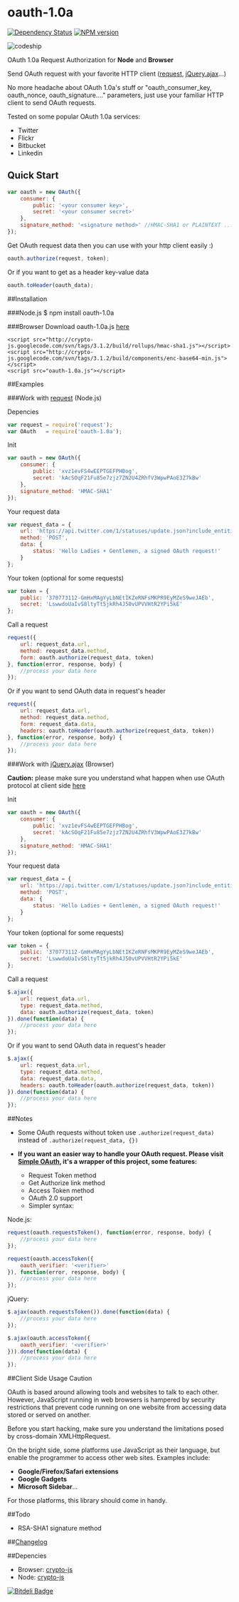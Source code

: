 oauth-1.0a
==========

[![Dependency Status](https://david-dm.org/ddo/oauth-1.0a.png?theme=shields.io)](https://david-dm.org/ddo/oauth-1.0a)
[![NPM version](https://badge.fury.io/js/oauth-1.0a.png)](http://badge.fury.io/js/oauth-1.0a)

![codeship](https://www.codeship.io/projects/4388a200-ac85-0131-b0cb-7e8dce60f53f/status)

OAuth 1.0a Request Authorization for **Node** and **Browser**

Send OAuth request with your favorite HTTP client ([request](https://github.com/mikeal/request), [jQuery.ajax](http://api.jquery.com/jQuery.ajax/)...)

No more headache about OAuth 1.0a's stuff or "oauth_consumer_key, oauth_nonce, oauth_signature...." parameters, just use your familiar HTTP client to send OAuth requests.

Tested on some popular OAuth 1.0a services:

* Twitter
* Flickr
* Bitbucket
* Linkedin

## Quick Start

```js
var oauth = new OAuth({
    consumer: {
        public: '<your consumer key>',
        secret: '<your consumer secret>'
    },
    signature_method: '<signature method>' //HMAC-SHA1 or PLAINTEXT ...
});
```

Get OAuth request data then you can use with your http client easily :)
```js
oauth.authorize(request, token);
```

Or if you want to get as a header key-value data
```js
oauth.toHeader(oauth_data);
```


##Installation

###Node.js
    $ npm install oauth-1.0a
    
###Browser
Download oauth-1.0a.js [here](https://github.com/ddo/oauth-1.0a/blob/0.0.7/oauth-1.0a.js)

    <script src="http://crypto-js.googlecode.com/svn/tags/3.1.2/build/rollups/hmac-sha1.js"></script>
    <script src="http://crypto-js.googlecode.com/svn/tags/3.1.2/build/components/enc-base64-min.js"></script>
    <script src="oauth-1.0a.js"></script>

##Examples

###Work with [request](https://github.com/mikeal/request) (Node.js)

Depencies

```js
var request = require('request');
var OAuth   = require('oauth-1.0a');
```

Init
```js
var oauth = new OAuth({
    consumer: {
        public: 'xvz1evFS4wEEPTGEFPHBog',
        secret: 'kAcSOqF21Fu85e7zjz7ZN2U4ZRhfV3WpwPAoE3Z7kBw'
    },
    signature_method: 'HMAC-SHA1'
});
```

Your request data
```js
var request_data = {
	url: 'https://api.twitter.com/1/statuses/update.json?include_entities=true',
    method: 'POST',
    data: {
        status: 'Hello Ladies + Gentlemen, a signed OAuth request!'
    }
};
```

Your token (optional for some requests)
```js
var token = {
    public: '370773112-GmHxMAgYyLbNEtIKZeRNFsMKPR9EyMZeS9weJAEb',
    secret: 'LswwdoUaIvS8ltyTt5jkRh4J50vUPVVHtR2YPi5kE'
};
```

Call a request

```js
request({
	url: request_data.url,
	method: request_data.method,
	form: oauth.authorize(request_data, token)
}, function(error, response, body) {
	//process your data here
});
```

Or if you want to send OAuth data in request's header

```js
request({
	url: request_data.url,
	method: request_data.method,
	form: request_data.data,
	headers: oauth.toHeader(oauth.authorize(request_data, token))
}, function(error, response, body) {
	//process your data here
});
```

###Work with [jQuery.ajax](http://api.jquery.com/jQuery.ajax/) (Browser)

**Caution:** please make sure you understand what happen when use OAuth protocol at client side [here](#client-side-usage-caution)

Init
```js
var oauth = new OAuth({
    consumer: {
        public: 'xvz1evFS4wEEPTGEFPHBog',
        secret: 'kAcSOqF21Fu85e7zjz7ZN2U4ZRhfV3WpwPAoE3Z7kBw'
    },
    signature_method: 'HMAC-SHA1'
});
```

Your request data
```js
var request_data = {
	url: 'https://api.twitter.com/1/statuses/update.json?include_entities=true',
    method: 'POST',
    data: {
        status: 'Hello Ladies + Gentlemen, a signed OAuth request!'
    }
};
```

Your token (optional for some requests)
```js
var token = {
    public: '370773112-GmHxMAgYyLbNEtIKZeRNFsMKPR9EyMZeS9weJAEb',
    secret: 'LswwdoUaIvS8ltyTt5jkRh4J50vUPVVHtR2YPi5kE'
};
```

Call a request

```js
$.ajax({
	url: request_data.url,
	type: request_data.method,
	data: oauth.authorize(request_data, token)
}).done(function(data) {
	//process your data here
});
```

Or if you want to send OAuth data in request's header

```js
$.ajax({
	url: request_data.url,
	type: request_data.method,
	data: request_data.data,
	headers: oauth.toHeader(oauth.authorize(request_data, token))
}).done(function(data) {
	//process your data here
});
```
##Notes

* Some OAuth requests without token use ``.authorize(request_data)`` instead of ``.authorize(request_data, {})``

* **If you want an easier way to handle your OAuth request. Please visit [Simple OAuth](https://github.com/ddo/simple-oauth), it's a wrapper of this project, some features:**
	* Request Token method
	* Get Authorize link method
	* Access Token method
	* OAuth 2.0 support
	* Simpler syntax:
 
Node.js:

```js
request(oauth.requestsToken(), function(error, response, body) {
	//process your data here
});
```
```js
request(oauth.accessToken({
	oauth_verifier: '<verifier>'
}), function(error, response, body) {
	//process your data here
});
```

jQuery:

```js
$.ajax(oauth.requestsToken()).done(function(data) {
	//process your data here
});
```
```js
$.ajax(oauth.accessToken({
	oauth_verifier: '<verifier>'
})).done(function(data) {
	//process your data here
});
```

##Client Side Usage Caution

OAuth is based around allowing tools and websites to talk to each other.
However, JavaScript running in web browsers is hampered by security restrictions that prevent code running on one website from accessing data stored or served on another.

Before you start hacking, make sure you understand the limitations posed by cross-domain XMLHttpRequest.

On the bright side, some platforms use JavaScript as their language, but enable the programmer to access other web sites. Examples include:

* **Google/Firefox/Safari extensions**
* **Google Gadgets**
* **Microsoft Sidebar**...

For those platforms, this library should come in handy.

##Todo
* RSA-SHA1 signature method

##[Changelog](https://github.com/ddo/oauth-1.0a/releases)


##Depencies
* Browser: [crypto-js](https://code.google.com/p/crypto-js/)
* Node: [crypto-js](https://github.com/evanvosberg/crypto-js)


[![Bitdeli Badge](https://d2weczhvl823v0.cloudfront.net/ddo/oauth-1.0a/trend.png)](https://bitdeli.com/free "Bitdeli Badge")

